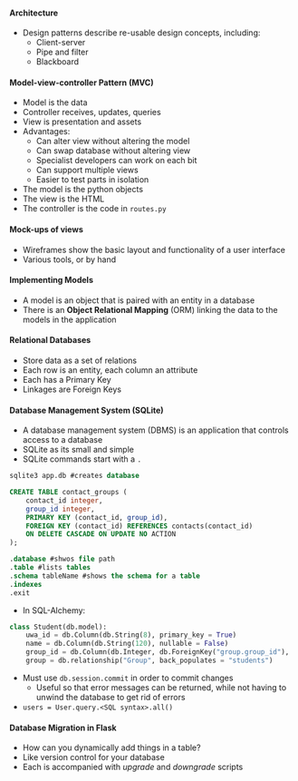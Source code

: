 #### Architecture
- Design patterns describe re-usable design concepts, including:
	- Client-server
	- Pipe and filter
	- Blackboard

#### Model-view-controller Pattern (MVC)
- Model is the data
- Controller receives, updates, queries
- View is presentation and assets
- Advantages:
	- Can alter view without altering the model
	- Can swap database without altering view
	- Specialist developers can work on each bit
	- Can support multiple views
	- Easier to test parts in isolation
- The model is the python objects
- The view is the HTML
- The controller is the code in `routes.py`

#### Mock-ups of views
- Wireframes show the basic layout and functionality of a user interface
- Various tools, or by hand

#### Implementing Models
- A model is an object that is paired with an entity in a database
- There is an **Object Relational Mapping** (ORM) linking the data to the models in the application

#### Relational Databases
- Store data as a set of relations
- Each row is an entity, each column an attribute
- Each has a Primary Key
- Linkages are Foreign Keys
#### Database Management System (SQLite)
- A database management system (DBMS) is an application that controls access to a database
- SQLite as its small and simple
- SQLite commands start with a `.` 
```sql
sqlite3 app.db #creates database

CREATE TABLE contact_groups (
	contact_id integer,
	group_id integer,
	PRIMARY KEY (contact_id, group_id),
	FOREIGN KEY (contact_id) REFERENCES contacts(contact_id)
	ON DELETE CASCADE ON UPDATE NO ACTION
);

.database #shwos file path
.table #lists tables
.schema tableName #shows the schema for a table
.indexes
.exit
```
- In SQL-Alchemy:
```python
class Student(db.model):
	uwa_id = db.Column(db.String(8), primary_key = True)
	name = db.Column(db.String(120), nullable = False)
	group_id = db.Column(db.Integer, db.ForeignKey("group.group_id"),                        nullable = True)
	group = db.relationship("Group", back_populates = "students")
```
- Must use `db.session.commit` in order to commit changes
	- Useful so that error messages can be returned, while not having to unwind the database to get rid of errors
- `users = User.query.<SQL syntax>.all()`

#### Database Migration in Flask
- How can you dynamically add things in a table?
- Like version control for your database
- Each is accompanied with *upgrade* and *downgrade* scripts